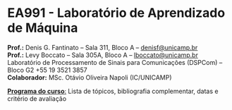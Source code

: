 # EA991 - Laboratório de Aprendizado de Máquina

**Prof.:** Denis G. Fantinato – Sala 311, Bloco A – denisf@unicamp.br  
**Prof.:** Levy Boccato – Sala 305A, Bloco A – lboccato@unicamp.br  
Laboratório de Processamento de Sinais para Comunicações (DSPCom) – Bloco G2
+55 19 3521 3857  
**Colaborador:** MSc. Otávio Oliveira Napoli (IC/UNICAMP)

[**Programa do curso**:](https://github.com/EA991-Lab/utils/blob/main/materiais/programa_EA991_1s2025.pdf?raw=True) Lista de tópicos, bibliografia complementar, datas e critério de avaliação
